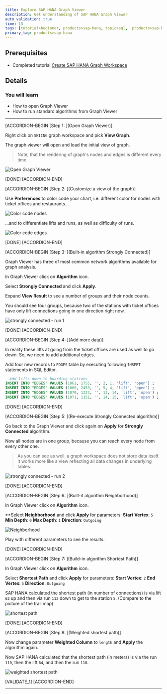 ```yaml
---
title: Explore SAP HANA Graph Viewer
description: Get understanding of SAP HANA Graph Viewer
auto_validation: true
time: 15
tags: [tutorial>beginner, products>sap-hana, topic>sql,  products>sap-hana\,-express-edition, products>sap-web-ide]
primary_tag: products>sap-hana
---
```


## Prerequisites
 - Completed tutorial [Create SAP HANA Graph Workspace](hana-graph-overview-setup)

## Details
### You will learn
  - How to open Graph Viewer
  - How to run standard algorithms from Graph Viewer


---

[ACCORDION-BEGIN [Step 1: ](Open Graph Viewer)]

Right click on `SKIING` graph workspace and pick **View Graph**.

The graph viewer will open and load the initial view of graph.

> Note, that the rendering of graph's nodes and edges is different every time

![Open Graph Viewer](10.png)

[DONE]
[ACCORDION-END]

[ACCORDION-BEGIN [Step 2: ](Customize a view of the graph)]

Use **Preferences** to color code your chart, i.e. different color for nodes with ticket offices and restaurants...

![Color code nodes](20.png)

...and to differentiate lifts and runs, as well as difficulty of runs.

![Color code edges](30.png)

[DONE]
[ACCORDION-END]


[ACCORDION-BEGIN [Step 3: ](Built-in algorithm Strongly Connected)]

Graph Viewer has three of most common network algorithms available for graph analysis.

In Graph Viewer click on **Algorithm** icon.

Select **Strongly Connected** and click **Apply**.

Expand **View Result** to see a number of groups and their node counts.

You should see four groups, because two of the stations with ticket offices have only lift connections going in one direction right now.

![strongly connected - run 1](40.png)

[DONE]
[ACCORDION-END]

[ACCORDION-BEGIN [Step 4: ](Add more data)]

In reality these lifts at going from the ticket offices are used as well to go down. So, we need to add additional edges.

Add four new records to `EDGES` table by executing following `INSERT` statements in SQL Editor.

```sql
--Add lifts down to boarding stations
INSERT INTO "EDGES" VALUES (1061, 1755, '', 2, 1, 'lift', 'open') ;
INSERT INTO "EDGES" VALUES (1060, 2453, '', 5, 4, 'lift', 'open') ;
INSERT INTO "EDGES" VALUES (1070, 1223, '', 13, 14, 'lift', 'open') ;
INSERT INTO "EDGES" VALUES (1071, 1151, '', 14, 15, 'lift', 'open') ;
```

[DONE]
[ACCORDION-END]

[ACCORDION-BEGIN [Step 5: ](Re-execute Strongly Connected algorithm)]

Go back to the Graph Viewer and click again on **Apply** for **Strongly Connected** algorithm.

Now all nodes are in one group, because you can reach every node from every other one.

> As you can see as well, a graph workspace does not store data itself. It works more like a view reflecting all data changes in underlying tables.

![strongly connected - run 2](50.png)

[DONE]
[ACCORDION-END]

[ACCORDION-BEGIN [Step 6: ](Built-it algorithm Neighborhood)]

In Graph Viewer click on **Algorithm** icon.

**Select **Neighborhood** and click **Apply** for parameters:
**Start Vertex**: `5`
**Min Depth**: `0`
**Max Depth**: `1`
**Direction**: `Outgoing`

![Neighborhood](60.png)

Play with different parameters to see the results.

[DONE]
[ACCORDION-END]

[ACCORDION-BEGIN [Step 7: ](Build-in algorithm Shortest Path)]

In Graph Viewer click on **Algorithm** icon.

Select **Shortest Path** and click **Apply** for parameters:
**Start Vertex**: `2`
**End Vertex**: `5`
**Direction**: `Outgoing`

SAP HANA calculated the shortest path (in number of connections) is via lift `62` up and then via run `113` down to get to the station `5`. (Compare to the picture of the trail map)

![shortest path](70.png)

[DONE]
[ACCORDION-END]

[ACCORDION-BEGIN [Step 8: ](Weighted shortest path)]

Now change parameter **Weighted Column** to `length` and **Apply** the algorithm again.

Now SAP HANA calculated that the shortest path (in meters) is via the run `110`, then the lift `64`, and then the run `118`.

![weighted shortest path](80.png)

[VALIDATE_1]
[ACCORDION-END]

---
